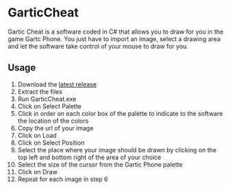 # GarticCheat
Gartic Cheat is a software coded in C# that allows you to draw for you in the game Gartc Phone. You just have to import an image, select a drawing area and let the software take control of your mouse to draw for you.

## Usage
1. Download the [latest release](https://github.com/Av32000/GarticCheat/releases/latest)
2. Extract the files
3. Run GarticCheat.exe
4. Click on Select Palette
5. Click in order on each color box of the palette to indicate to the software the location of the colors
6. Copy the url of your image
7. Click on Load
8. Click on Select Position
9. Select the place where your image should be drawn by clicking on the top left and bottom right of the area of your choice
10. Select the size of the cursor from the Gartic Phone palette
11. Click on Draw
12. Repeat for each image in step 6
